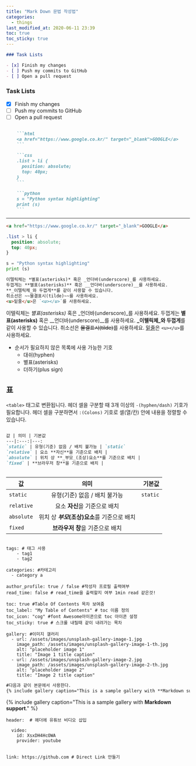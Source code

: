 ```yaml
---
title: "Mark Down 문법 작성법"
categories: 
  - things
last_modified_at: 2020-06-11 23:39
toc: true
toc_sticky: true
---
```


```markdown
### Task Lists

- [x] Finish my changes
- [ ] Push my commits to GitHub
- [ ] Open a pull request
```
### Task Lists

- [x] Finish my changes
- [ ] Push my commits to GitHub
- [ ] Open a pull request

```markdown
    
    ```html
    <a href="https://www.google.co.kr/" target="_blank">GOOGLE</a>
    ```
    
    ```css
    .list > li {
      position: absolute;
      top: 40px;
    }
    ```
    
    ```python
    s = "Python syntax highlighting"
    print (s)
    ```
```

********



```html
<a href="https://www.google.co.kr/" target="_blank">GOOGLE</a>
```

```css
.list > li {
  position: absolute;
  top: 40px;
}
```

```python
s = "Python syntax highlighting"
print (s)
```

```markdown
이텔릭체는 *별표(asterisks)* 혹은 _언더바(underscore)_를 사용하세요.
두껍게는 **별표(asterisks)** 혹은 __언더바(underscore)__를 사용하세요.
**_이텔릭체_와 두껍게**를 같이 사용할 수 있습니다.
취소선은 ~~물결표시(tilde)~~를 사용하세요.
<u>밑줄</u>은 `<u></u>`를 사용하세요.
```

이텔릭체는 *별표(asterisks)* 혹은 _언더바(underscore)_를 사용하세요.
두껍게는 **별표(asterisks)** 혹은 __언더바(underscore)__를 사용하세요.
**_이텔릭체_와 두껍게**를 같이 사용할 수 있습니다.
취소선은 ~~물결표시(tilde)~~를 사용하세요.
<u>밑줄</u>은 `<u></u>`를 사용하세요.


- 순서가 필요하지 않은 목록에 사용 가능한 기호
  - 대쉬(hyphen)
  * 별표(asterisks)
  + 더하기(plus sign)
 
 
##  표
`<table>` 태그로 변환됩니다.
헤더 셀을 구분할 때 3개 이상의 `-(hyphen/dash)` 기호가 필요합니다.
헤더 셀을 구분하면서 `:(Colons)` 기호로 셀(열/칸) 안에 내용을 정렬할 수 있습니다.

```markdown

값 | 의미 | 기본값
---|:---:|---:
`static` | 유형(기준) 없음 / 배치 불가능 | `static`
`relative` | 요소 **자신**을 기준으로 배치 |
`absolute` | 위치 상 **_부모_(조상)요소**를 기준으로 배치 |
`fixed` | **브라우저 창**을 기준으로 배치 | 
  

```

값 | 의미 | 기본값  
---|:---:|---:
`static` | 유형(기준) 없음 / 배치 불가능 | `static`
`relative` | 요소 **자신**을 기준으로 배치 |
`absolute` | 위치 상 **_부모_(조상)요소**를 기준으로 배치 |
`fixed` | **브라우저 창**을 기준으로 배치 | 
  

```

tags: # 태그 사용
    - tag1
    - tag2

categories: #카테고리
  - category a

```

```
author_profile: true / false #작성자 프로필 출력여부
read_time: false # read_time을 출력할지 여부 1min read 같은것!
```

```
toc: true #Table Of Contents 목차 보여줌
toc_label: "My Table of Contents" # toc 이름 정의
toc_icon: "cog" #font Awesome아이콘으로 toc 아이콘 설정
toc_sticky: true # 스크롤 내릴때 같이 내려가는 목차
```
 
```
gallery: #이미지 갤러리
  - url: /assets/images/unsplash-gallery-image-1.jpg
    image_path: /assets/images/unsplash-gallery-image-1-th.jpg
    alt: "placeholder image 1"
    title: "Image 1 title caption"
  - url: /assets/images/unsplash-gallery-image-2.jpg
    image_path: /assets/images/unsplash-gallery-image-2-th.jpg
    alt: "placeholder image 2"
    title: "Image 2 title caption"
```
 
``` markdown
#다음과 같이 본문에서 사용한다.
{% include gallery caption="This is a sample gallery with **Markdown support**." %}
```

{% include gallery caption="This is a sample gallery with **Markdown support**." %}
```
header:  # 헤더에 유튜브 비디오 삽입

  video:
    id: XsxDH4HcOWA
    provider: youtube


link: https://github.com # Direct Link 만들기

```